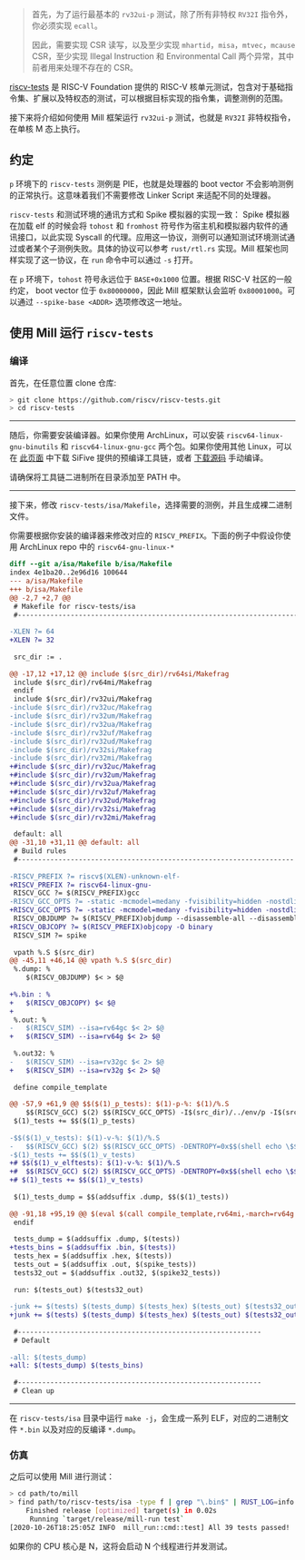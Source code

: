 > 首先，为了运行最基本的 `rv32ui-p` 测试，除了所有非特权 `RV32I` 指令外，你必须实现 `ecall`。
>
> 因此，需要实现 CSR 读写，以及至少实现 `mhartid`，`misa`，`mtvec`，`mcause` CSR，至少实现 Illegal Instruction 和 Environmental Call 两个异常，其中前者用来处理不存在的 CSR。

[riscv-tests](https://github.com/riscv/riscv-tests) 是 RISC-V Foundation 提供的 RISC-V 核单元测试，包含对于基础指令集、扩展以及特权态的测试，可以根据目标实现的指令集，调整测例的范围。

接下来将介绍如何使用 Mill 框架运行 `rv32ui-p` 测试，也就是 `RV32I` 非特权指令，在单核 M 态上执行。

## 约定

`p` 环境下的 `riscv-tests` 测例是 PIE，也就是处理器的 boot vector 不会影响测例的正常执行。这意味着我们不需要修改 Linker Script 来适配不同的处理器。

`riscv-tests` 和测试环境的通讯方式和 Spike 模拟器的实现一致： Spike 模拟器在加载 elf 的时候会将 `tohost` 和 `fromhost` 符号作为宿主机和模拟器内软件的通讯接口，以此实现 Syscall 的代理。应用这一协议，测例可以通知测试环境测试通过或者某个子测例失败。具体的协议可以参考 `rust/rtl.rs` 实现。Mill 框架也同样实现了这一协议，在 `run` 命令中可以通过 `-s` 打开。

在 `p` 环境下，`tohost` 符号永远位于 `BASE+0x1000` 位置。根据 RISC-V 社区的一般约定， boot vector 位于 `0x80000000`，因此 Mill 框架默认会监听 `0x80001000`。可以通过 `--spike-base <ADDR>` 选项修改这一地址。

## 使用 Mill 运行 `riscv-tests`

### 编译

首先，在任意位置 clone 仓库:

```bash
> git clone https://github.com/riscv/riscv-tests.git
> cd riscv-tests
```

---

随后，你需要安装编译器。如果你使用 ArchLinux，可以安装 `riscv64-linux-gnu-binutils` 和 `riscv64-linux-gnu-gcc` 两个包。如果你使用其他 Linux，可以在 [此页面](https://www.sifive.com/software) 中下载 SiFive 提供的预编译工具链，或者 [下载源码](https://github.com/riscv/riscv-gnu-toolchain) 手动编译。

请确保将工具链二进制所在目录添加至 PATH 中。

---

接下来，修改 `riscv-tests/isa/Makefile`，选择需要的测例，并且生成裸二进制文件。

你需要根据你安装的编译器来修改对应的 `RISCV_PREFIX`。下面的例子中假设你使用 ArchLinux repo 中的 `riscv64-gnu-linux-*`

```diff
diff --git a/isa/Makefile b/isa/Makefile
index 4e1ba20..2e96d16 100644
--- a/isa/Makefile
+++ b/isa/Makefile
@@ -2,7 +2,7 @@
 # Makefile for riscv-tests/isa
 #-----------------------------------------------------------------------
 
-XLEN ?= 64
+XLEN ?= 32
 
 src_dir := .
 
@@ -17,12 +17,12 @@ include $(src_dir)/rv64si/Makefrag
 include $(src_dir)/rv64mi/Makefrag
 endif
 include $(src_dir)/rv32ui/Makefrag
-include $(src_dir)/rv32uc/Makefrag
-include $(src_dir)/rv32um/Makefrag
-include $(src_dir)/rv32ua/Makefrag
-include $(src_dir)/rv32uf/Makefrag
-include $(src_dir)/rv32ud/Makefrag
-include $(src_dir)/rv32si/Makefrag
-include $(src_dir)/rv32mi/Makefrag
+#include $(src_dir)/rv32uc/Makefrag
+#include $(src_dir)/rv32um/Makefrag
+#include $(src_dir)/rv32ua/Makefrag
+#include $(src_dir)/rv32uf/Makefrag
+#include $(src_dir)/rv32ud/Makefrag
+#include $(src_dir)/rv32si/Makefrag
+#include $(src_dir)/rv32mi/Makefrag
 
 default: all
@@ -31,10 +31,11 @@ default: all
 # Build rules
 #--------------------------------------------------------------------
 
-RISCV_PREFIX ?= riscv$(XLEN)-unknown-elf-
+RISCV_PREFIX ?= riscv64-linux-gnu-
 RISCV_GCC ?= $(RISCV_PREFIX)gcc
-RISCV_GCC_OPTS ?= -static -mcmodel=medany -fvisibility=hidden -nostdlib -nostartfiles
+RISCV_GCC_OPTS ?= -static -mcmodel=medany -fvisibility=hidden -nostdlib -nostartfiles -Wl,--build-id=none
 RISCV_OBJDUMP ?= $(RISCV_PREFIX)objdump --disassemble-all --disassemble-zeroes --section=.text --section=.text.startup --section=.text.init --section=.data
+RISCV_OBJCOPY ?= $(RISCV_PREFIX)objcopy -O binary
 RISCV_SIM ?= spike
 
 vpath %.S $(src_dir)
@@ -45,11 +46,14 @@ vpath %.S $(src_dir)
 %.dump: %
 	$(RISCV_OBJDUMP) $< > $@
 
+%.bin : %
+	$(RISCV_OBJCOPY) $< $@
+
 %.out: %
-	$(RISCV_SIM) --isa=rv64gc $< 2> $@
+	$(RISCV_SIM) --isa=rv64g $< 2> $@
 
 %.out32: %
-	$(RISCV_SIM) --isa=rv32gc $< 2> $@
+	$(RISCV_SIM) --isa=rv32g $< 2> $@
 
 define compile_template
 
@@ -57,9 +61,9 @@ $$($(1)_p_tests): $(1)-p-%: $(1)/%.S
 	$$(RISCV_GCC) $(2) $$(RISCV_GCC_OPTS) -I$(src_dir)/../env/p -I$(src_dir)/macros/scalar -T$(src_dir)/../env/p/link.ld $$< -o $$@
 $(1)_tests += $$($(1)_p_tests)
 
-$$($(1)_v_tests): $(1)-v-%: $(1)/%.S
-	$$(RISCV_GCC) $(2) $$(RISCV_GCC_OPTS) -DENTROPY=0x$$(shell echo \$$@ | md5sum | cut -c 1-7) -std=gnu99 -O2 -I$(src_dir)/../env/v -I$(src_dir)/macros/scalar -T$(src_dir)/../env/v/link.ld $(src_dir)/../env/v/entry.S $(src_dir)/../env/v/*.c $$< -o $$@
-$(1)_tests += $$($(1)_v_tests)
+# $$($(1)_v_elftests): $(1)-v-%: $(1)/%.S
+# 	$$(RISCV_GCC) $(2) $$(RISCV_GCC_OPTS) -DENTROPY=0x$$(shell echo \$$@ | md5sum | cut -c 1-7) -std=gnu99 -O2 -I$(src_dir)/../env/v -I$(src_dir)/macros/scalar -T$(src_dir)/../env/v/link.ld $(src_dir)/../env/v/entry.S $(src_dir)/../env/v/*.c $$< -o $$@
+# $(1)_tests += $$($(1)_v_tests)
 
 $(1)_tests_dump = $$(addsuffix .dump, $$($(1)_tests))
 
@@ -91,18 +95,19 @@ $(eval $(call compile_template,rv64mi,-march=rv64g -mabi=lp64))
 endif
 
 tests_dump = $(addsuffix .dump, $(tests))
+tests_bins = $(addsuffix .bin, $(tests))
 tests_hex = $(addsuffix .hex, $(tests))
 tests_out = $(addsuffix .out, $(spike_tests))
 tests32_out = $(addsuffix .out32, $(spike32_tests))
 
 run: $(tests_out) $(tests32_out)
 
-junk += $(tests) $(tests_dump) $(tests_hex) $(tests_out) $(tests32_out)
+junk += $(tests) $(tests_dump) $(tests_hex) $(tests_out) $(tests32_out) $(tests_bins)
 
 #------------------------------------------------------------
 # Default
 
-all: $(tests_dump)
+all: $(tests_dump) $(tests_bins)
 
 #------------------------------------------------------------
 # Clean up
```

---

在 `riscv-tests/isa` 目录中运行 `make -j`，会生成一系列 ELF，对应的二进制文件 `*.bin` 以及对应的反编译 `*.dump`。

### 仿真

之后可以使用 Mill 进行测试：

```bash
> cd path/to/mill
> find path/to/riscv-tests/isa -type f | grep "\.bin$" | RUST_LOG=info cargo run --release -- test
    Finished release [optimized] target(s) in 0.02s
     Running `target/release/mill-run test`
[2020-10-26T18:25:05Z INFO  mill_run::cmd::test] All 39 tests passed!
```

如果你的 CPU 核心是 N，这将会启动 N 个线程进行并发测试。
